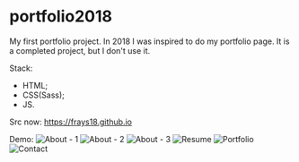 # portfolio2018
My first portfolio project.
In 2018 I was inspired to do my portfolio page. It is a completed project, but I don't use it.

Stack:
- HTML; 
- CSS(Sass);
- JS.

Src now: https://frays18.github.io

Demo:
![About - 1](https://github.com/J4stEu/portfolio2018/blob/master/projectDemo/1.jpg?raw=true)
![About - 2](https://github.com/J4stEu/portfolio2018/blob/master/projectDemo/1.1.jpg?raw=true)
![About - 3](https://github.com/J4stEu/portfolio2018/blob/master/projectDemo/1.2.jpg?raw=true)
![Resume](https://github.com/J4stEu/portfolio2018/blob/master/projectDemo/2.jpg?raw=true)
![Portfolio](https://github.com/J4stEu/portfolio2018/blob/master/projectDemo/3.jpg?raw=true)
![Contact](https://github.com/J4stEu/portfolio2018/blob/master/projectDemo/4.jpg?raw=true)
